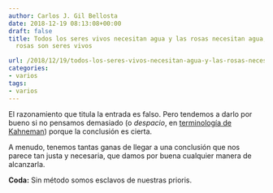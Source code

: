 ```yaml
---
author: Carlos J. Gil Bellosta
date: 2018-12-19 08:13:08+00:00
draft: false
title: Todos los seres vivos necesitan agua y las rosas necesitan agua, luego las
  rosas son seres vivos

url: /2018/12/19/todos-los-seres-vivos-necesitan-agua-y-las-rosas-necesitan-agua-luego-las-rosas-son-seres-vivos/
categories:
- varios
tags:
- varios
---
```


El razonamiento que titula la entrada es falso. Pero tendemos a darlo por bueno si no pensamos demasiado (o _despacio_, en [terminología de Kahneman](https://en.wikipedia.org/wiki/Thinking,_Fast_and_Slow)) porque la conclusión es cierta.

A menudo, tenemos tantas ganas de llegar a una conclusión que nos parece tan justa y necesaria, que damos por buena cualquier manera de alcanzarla.

**Coda:** Sin método somos esclavos de nuestras prioris.
